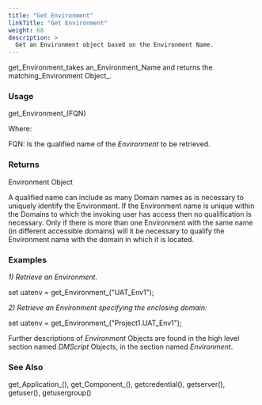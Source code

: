 ```yaml
---
title: "Get Environment"
linkTitle: "Get Environment"
weight: 68
description: >
  Get an Environment object based on the Environment Name. 
---
```


get_Environment_takes an_Environment_Name and returns the matching_Environment Object_.

### Usage

get_Environment_(FQN)

Where:

FQN: Is the qualified name of the _Environment_ to be retrieved.

### Returns

Environment Object

A qualified name can include as many Domain names as is necessary to uniquely identify the Environment. If the Environment name is unique within the Domains to which the invoking user has access then no qualification is necessary. Only if there is more than one Environment with the same name (in different accessible domains) will it be necessary to qualify the Environment name with the domain in which it is located.

### Examples

_1) Retrieve an Environment._

set uatenv = get_Environment_("UAT\_Env1");

_2) Retrieve an Environment specifying the enclosing domain:_

set uatenv = get_Environment_("Project1.UAT\_Env1");

Further descriptions of _Environment_ Objects are found in the high level section named _DMScript_ Objects, in the section named _Environment_.

### See Also

get_Application_(), get_Component_(), getcredential(), getserver(), getuser(), getusergroup()

